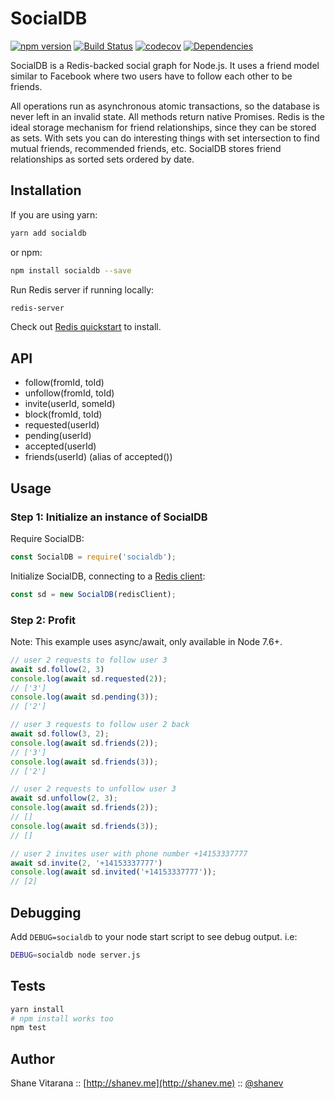 # SocialDB 

[![npm version](https://badge.fury.io/js/socialdb.svg)](https://badge.fury.io/js/socialdb)
[![Build Status](https://travis-ci.org/shanev/socialdb.svg?branch=master)](https://travis-ci.org/shanev/socialdb)
[![codecov](https://codecov.io/gh/shanev/socialdb/branch/master/graph/badge.svg)](https://codecov.io/gh/shanev/socialdb)
[![Dependencies](https://david-dm.org/shanev/socialdb.svg)](https://david-dm.org/shanev/socialdb)

SocialDB is a Redis-backed social graph for Node.js. It uses a friend model similar to Facebook where two users have to follow each other to be friends. 

All operations run as asynchronous atomic transactions, so the database is never left in an invalid state. All methods return native Promises. Redis is the ideal storage mechanism for friend relationships, since they can be stored as sets. With sets you can do interesting things with set intersection to find mutual friends, recommended friends, etc. SocialDB stores friend relationships as sorted sets ordered by date.

## Installation

If you are using yarn:

```sh
yarn add socialdb
```

or npm:

```sh
npm install socialdb --save
```

Run Redis server if running locally:
```sh
redis-server
```
Check out [Redis quickstart](https://redis.io/topics/quickstart) to install.

## API
* follow(fromId, toId)
* unfollow(fromId, toId)
* invite(userId, someId)
* block(fromId, toId)
* requested(userId)
* pending(userId)
* accepted(userId)
* friends(userId) (alias of accepted())

## Usage

### Step 1: Initialize an instance of SocialDB

Require SocialDB:
```js
const SocialDB = require('socialdb');
```

Initialize SocialDB, connecting to a [Redis client](https://github.com/NodeRedis/node_redis):
```js
const sd = new SocialDB(redisClient);
```

### Step 2: Profit

Note: This example uses async/await, only available in Node 7.6+.

```javascript
// user 2 requests to follow user 3
await sd.follow(2, 3)
console.log(await sd.requested(2)); 
// ['3']
console.log(await sd.pending(3)); 
// ['2']

// user 3 requests to follow user 2 back
await sd.follow(3, 2);
console.log(await sd.friends(2)); 
// ['3']
console.log(await sd.friends(3)); 
// ['2']

// user 2 requests to unfollow user 3
await sd.unfollow(2, 3);
console.log(await sd.friends(2)); 
// []
console.log(await sd.friends(3)); 
// []

// user 2 invites user with phone number +14153337777
await sd.invite(2, '+14153337777')
console.log(await sd.invited('+14153337777')); 
// [2]
```

## Debugging

Add `DEBUG=socialdb` to your node start script to see debug output. i.e:

```sh
DEBUG=socialdb node server.js
```

## Tests

```sh
yarn install
# npm install works too
npm test
```

## Author

Shane Vitarana :: [http://shanev.me](http://shanev.me) :: [@shanev](https://twitter.com/shanev)
